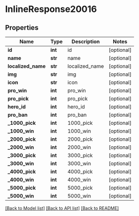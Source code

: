 # InlineResponse20016

## Properties
Name | Type | Description | Notes
------------ | ------------- | ------------- | -------------
**id** | **int** | id | [optional] 
**name** | **str** | name | [optional] 
**localized_name** | **str** | localized_name | [optional] 
**img** | **str** | img | [optional] 
**icon** | **str** | icon | [optional] 
**pro_win** | **int** | pro_win | [optional] 
**pro_pick** | **int** | pro_pick | [optional] 
**hero_id** | **int** | hero_id | [optional] 
**pro_ban** | **int** | pro_ban | [optional] 
**_1000_pick** | **int** | 1000_pick | [optional] 
**_1000_win** | **int** | 1000_win | [optional] 
**_2000_pick** | **int** | 2000_pick | [optional] 
**_2000_win** | **int** | 2000_win | [optional] 
**_3000_pick** | **int** | 3000_pick | [optional] 
**_3000_win** | **int** | 3000_win | [optional] 
**_4000_pick** | **int** | 4000_pick | [optional] 
**_4000_win** | **int** | 4000_win | [optional] 
**_5000_pick** | **int** | 5000_pick | [optional] 
**_5000_win** | **int** | 5000_win | [optional] 

[[Back to Model list]](../README.md#documentation-for-models) [[Back to API list]](../README.md#documentation-for-api-endpoints) [[Back to README]](../README.md)


